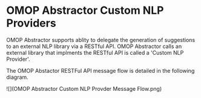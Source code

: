 # OMOP Abstractor Custom NLP Providers

OMOP Abstractor supports ablity to delegate the generation of suggestions to an external NLP library via a RESTful API.
OMOP Abstractor calls an external library that implments the RESTful API is called a 'Custom NLP Provider'.

The OMOP Abstactor RESTFul API message flow is detailed in the following diagram.

![](OMOP Abstractor Custom NLP Provder Message Flow.png)
